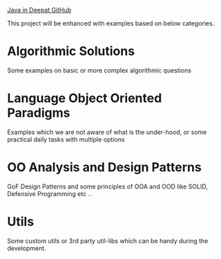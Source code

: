 ﻿[Java in Deepat GitHub](https://github.com/azatsatklichov/java-in-deep.git) 

This project will be enhanced with examples based on below categories. 
 

# Algorithmic Solutions 
Some examples on basic or more complex algorithmic questions  

# Language Object Oriented Paradigms
Examples which we are not aware of what is the under-hood, or some practical daily tasks with multiple options      


# OO Analysis and  Design Patterns
GoF Design Patterns and some principles of OOA and OOD like SOLID, Defensive Programming etc .. 

# Utils  
Some custom utils or 3rd party util-libs which can be handy during the development. 

 
